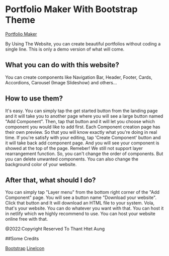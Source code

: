 # Portfolio Maker With Bootstrap Theme
[Portfolio Maker](https://bs-portfolio-maker.netlify.app)

By Using The Website, you can create beautiful portfolios without coding a single line. This is only a demo version of what will come. 

## What you can do with this website?

You can create components like Navigation Bar, Header, Footer, Cards, Accordions, Carousel (Image Slideshow) and others...

## How to use them?

It's easy. You can simply tap the get started button from the landing page and it will take you to another page where you will see a large button named "Add Component". Then, tap that button and it will let you choose which component you would like to add first. Each Component creation page has their own preview. So that you will know exactly what you're doing in real time. If you're satisfy with your editing, tap 'Create Component' button and it will take back add component page. And you will see your component is showed at the top of the page. Remeber! We still not support layer rearrangement function. So, you can't change the order of components. But you can delete unwanted components. You can also change the background color of your website.

## After that, what should I do?

You can simply tap "Layer menu" from the bottom right corner of the "Add Component" page. You will see a button name "Download your website". Click that button and It will download an HTML file to your system. Vola, that's your website. You can do whatever you want with that. You can host it in netlify which we highly recommend to use. You can host your website online free with that.

@2022:Copyright Reserved To Thant Htet Aung

##Some Credits

[Bootstrap](https://getbootstrap.com) [LineIcon](https://lineicons.com)

